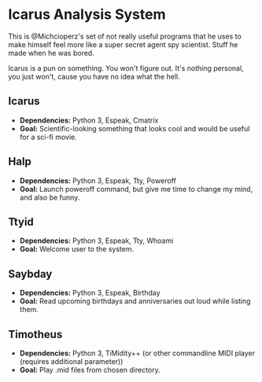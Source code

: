 Icarus Analysis System
======================
This is @Michcioperz's set of not really useful programs that he uses to make himself feel more like a super secret agent spy scientist. Stuff he made when he was bored.

Icarus is a pun on something. You won't figure out. It's nothing personal, you just won't, cause you have no idea what the hell.

Icarus
------
* __Dependencies:__ Python 3, Espeak, Cmatrix
* __Goal:__ Scientific-looking something that looks cool and would be useful for a sci-fi movie.

Halp
----
* __Dependencies:__ Python 3, Espeak, Tty, Poweroff
* __Goal:__ Launch poweroff command, but give me time to change my mind, and also be funny.

Ttyid
-----
* __Dependencies:__ Python 3, Espeak, Tty, Whoami
* __Goal:__ Welcome user to the system.

Saybday
-------
* __Dependencies:__ Python 3, Espeak, Birthday
* __Goal:__ Read upcoming birthdays and anniversaries out loud while listing them.

Timotheus
---------
* __Dependencies:__ Python 3, TiMidity++ (or other commandline MIDI player (requires additional parameter))
* __Goal:__ Play .mid files from chosen directory.
